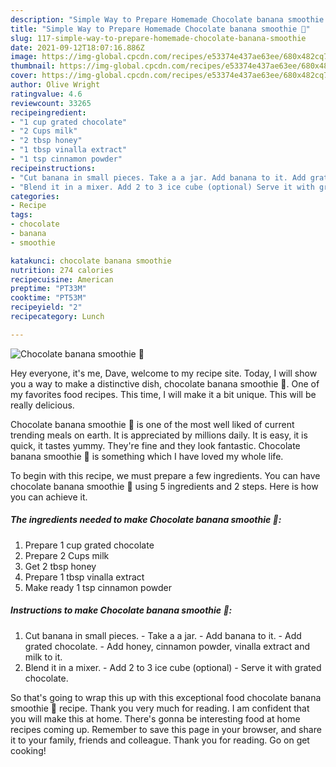 ```yaml
---
description: "Simple Way to Prepare Homemade Chocolate banana smoothie 🥤"
title: "Simple Way to Prepare Homemade Chocolate banana smoothie 🥤"
slug: 117-simple-way-to-prepare-homemade-chocolate-banana-smoothie
date: 2021-09-12T18:07:16.886Z
image: https://img-global.cpcdn.com/recipes/e53374e437ae63ee/680x482cq70/chocolate-banana-smoothie-🥤-recipe-main-photo.jpg
thumbnail: https://img-global.cpcdn.com/recipes/e53374e437ae63ee/680x482cq70/chocolate-banana-smoothie-🥤-recipe-main-photo.jpg
cover: https://img-global.cpcdn.com/recipes/e53374e437ae63ee/680x482cq70/chocolate-banana-smoothie-🥤-recipe-main-photo.jpg
author: Olive Wright
ratingvalue: 4.6
reviewcount: 33265
recipeingredient:
- "1 cup grated chocolate"
- "2 Cups milk"
- "2 tbsp honey"
- "1 tbsp vinalla extract"
- "1 tsp cinnamon powder"
recipeinstructions:
- "Cut banana in small pieces. Take a a jar. Add banana to it. Add grated chocolate. Add honey, cinnamon powder, vinalla extract and milk to it."
- "Blend it in a mixer. Add 2 to 3 ice cube (optional) Serve it with grated chocolate."
categories:
- Recipe
tags:
- chocolate
- banana
- smoothie

katakunci: chocolate banana smoothie 
nutrition: 274 calories
recipecuisine: American
preptime: "PT33M"
cooktime: "PT53M"
recipeyield: "2"
recipecategory: Lunch

---
```



![Chocolate banana smoothie 🥤](https://img-global.cpcdn.com/recipes/e53374e437ae63ee/680x482cq70/chocolate-banana-smoothie-🥤-recipe-main-photo.jpg)

Hey everyone, it's me, Dave, welcome to my recipe site. Today, I will show you a way to make a distinctive dish, chocolate banana smoothie 🥤. One of my favorites food recipes. This time, I will make it a bit unique. This will be really delicious.

Chocolate banana smoothie 🥤 is one of the most well liked of current trending meals on earth. It is appreciated by millions daily. It is easy, it is quick, it tastes yummy. They're fine and they look fantastic. Chocolate banana smoothie 🥤 is something which I have loved my whole life.




To begin with this recipe, we must prepare a few ingredients. You can have chocolate banana smoothie 🥤 using 5 ingredients and 2 steps. Here is how you can achieve it.

<!--inarticleads1-->

##### The ingredients needed to make Chocolate banana smoothie 🥤:

1. Prepare 1 cup grated chocolate
1. Prepare 2 Cups milk
1. Get 2 tbsp honey
1. Prepare 1 tbsp vinalla extract
1. Make ready 1 tsp cinnamon powder




<!--inarticleads2-->

##### Instructions to make Chocolate banana smoothie 🥤:

1. Cut banana in small pieces. - Take a a jar. - Add banana to it. - Add grated chocolate. - Add honey, cinnamon powder, vinalla extract and milk to it.
1. Blend it in a mixer. - Add 2 to 3 ice cube (optional) - Serve it with grated chocolate.




So that's going to wrap this up with this exceptional food chocolate banana smoothie 🥤 recipe. Thank you very much for reading. I am confident that you will make this at home. There's gonna be interesting food at home recipes coming up. Remember to save this page in your browser, and share it to your family, friends and colleague. Thank you for reading. Go on get cooking!
